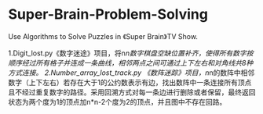# Super-Brain-Problem-Solving
Use Algorithms to Solve Puzzles in 《Super Brain》TV Show.

1.Digit_lost.py《数字迷途》项目，将n*n数字棋盘空缺位置补齐，使得所有数字按顺序经过所有格子并连成一条曲线，相邻两点之间可通过上下左右和对角线共8种方式连接。
2.Number_array_lost_track.py 《数阵迷踪》项目，n*n的数阵中相邻数字（上下左右）若存在大于1的公约数表示有边，找出数阵中一条连接所有顶点且不经过重复数字的路径。采用回溯方式对每一条边进行删除或者保留，最终返回状态为两个度为1的顶点加n*n-2个度为2的顶点，并且图中不存在回路。
